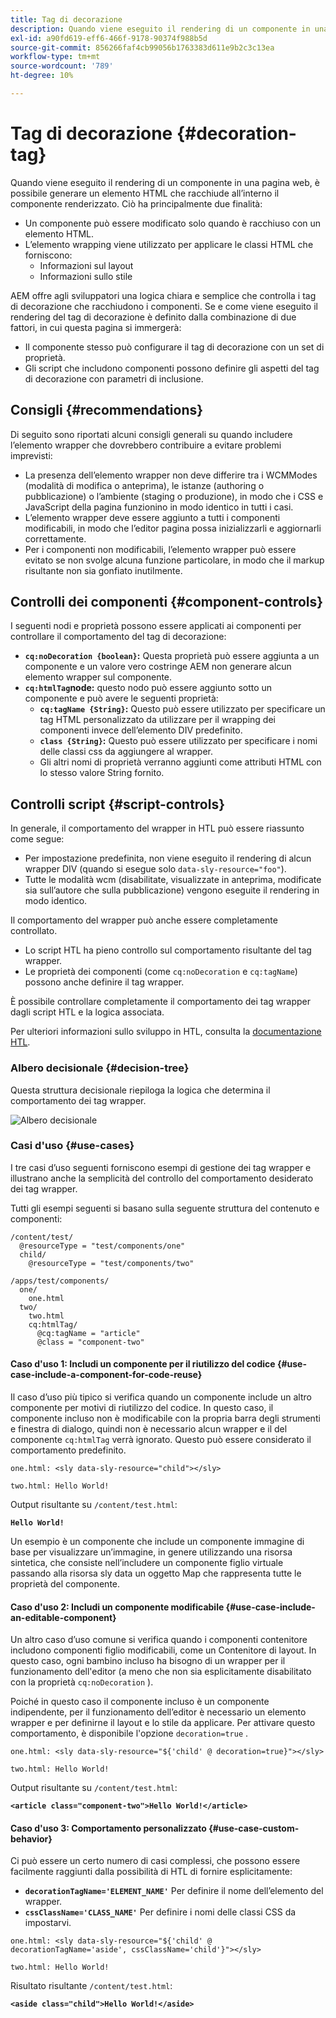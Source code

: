```yaml
---
title: Tag di decorazione
description: Quando viene eseguito il rendering di un componente in una pagina web, è possibile generare un elemento HTML che racchiude all’interno il componente renderizzato. AEM offre agli sviluppatori una logica chiara e semplice che controlla i tag di decorazione che racchiudono i componenti.
exl-id: a90fd619-eff6-466f-9178-90374f988b5d
source-git-commit: 856266faf4cb99056b1763383d611e9b2c3c13ea
workflow-type: tm+mt
source-wordcount: '789'
ht-degree: 10%

---
```


# Tag di decorazione {#decoration-tag}

Quando viene eseguito il rendering di un componente in una pagina web, è possibile generare un elemento HTML che racchiude all’interno il componente renderizzato. Ciò ha principalmente due finalità:

* Un componente può essere modificato solo quando è racchiuso con un elemento HTML.
* L’elemento wrapping viene utilizzato per applicare le classi HTML che forniscono:
   * Informazioni sul layout
   * Informazioni sullo stile

AEM offre agli sviluppatori una logica chiara e semplice che controlla i tag di decorazione che racchiudono i componenti. Se e come viene eseguito il rendering del tag di decorazione è definito dalla combinazione di due fattori, in cui questa pagina si immergerà:

* Il componente stesso può configurare il tag di decorazione con un set di proprietà.
* Gli script che includono componenti possono definire gli aspetti del tag di decorazione con parametri di inclusione.

## Consigli {#recommendations}

Di seguito sono riportati alcuni consigli generali su quando includere l’elemento wrapper che dovrebbero contribuire a evitare problemi imprevisti:

* La presenza dell’elemento wrapper non deve differire tra i WCMModes (modalità di modifica o anteprima), le istanze (authoring o pubblicazione) o l’ambiente (staging o produzione), in modo che i CSS e JavaScript della pagina funzionino in modo identico in tutti i casi.
* L’elemento wrapper deve essere aggiunto a tutti i componenti modificabili, in modo che l’editor pagina possa inizializzarli e aggiornarli correttamente.
* Per i componenti non modificabili, l’elemento wrapper può essere evitato se non svolge alcuna funzione particolare, in modo che il markup risultante non sia gonfiato inutilmente.

## Controlli dei componenti {#component-controls}

I seguenti nodi e proprietà possono essere applicati ai componenti per controllare il comportamento del tag di decorazione:

* **`cq:noDecoration {boolean}`:** Questa proprietà può essere aggiunta a un componente e un valore vero costringe AEM non generare alcun elemento wrapper sul componente.
* **`cq:htmlTag`node:** questo nodo può essere aggiunto sotto un componente e può avere le seguenti proprietà:
   * **`cq:tagName {String}`:** Questo può essere utilizzato per specificare un tag HTML personalizzato da utilizzare per il wrapping dei componenti invece dell’elemento DIV predefinito.
   * **`class {String}`:** Questo può essere utilizzato per specificare i nomi delle classi css da aggiungere al wrapper.
   * Gli altri nomi di proprietà verranno aggiunti come attributi HTML con lo stesso valore String fornito.

## Controlli script {#script-controls}

In generale, il comportamento del wrapper in HTL può essere riassunto come segue:

* Per impostazione predefinita, non viene eseguito il rendering di alcun wrapper DIV (quando si esegue solo `data-sly-resource="foo"`).
* Tutte le modalità wcm (disabilitate, visualizzate in anteprima, modificate sia sull’autore che sulla pubblicazione) vengono eseguite il rendering in modo identico.

Il comportamento del wrapper può anche essere completamente controllato.

* Lo script HTL ha pieno controllo sul comportamento risultante del tag wrapper.
* Le proprietà dei componenti (come `cq:noDecoration` e `cq:tagName`) possono anche definire il tag wrapper.

È possibile controllare completamente il comportamento dei tag wrapper dagli script HTL e la logica associata.

Per ulteriori informazioni sullo sviluppo in HTL, consulta la [documentazione HTL](https://experienceleague.adobe.com/docs/experience-manager-htl/using/overview.html?lang=it).

### Albero decisionale {#decision-tree}

Questa struttura decisionale riepiloga la logica che determina il comportamento dei tag wrapper.

![Albero decisionale](assets/decoration-tag-decision-tree.png)

### Casi d&#39;uso {#use-cases}

I tre casi d’uso seguenti forniscono esempi di gestione dei tag wrapper e illustrano anche la semplicità del controllo del comportamento desiderato dei tag wrapper.

Tutti gli esempi seguenti si basano sulla seguente struttura del contenuto e componenti:

```
/content/test/
  @resourceType = "test/components/one"
  child/
    @resourceType = "test/components/two"
```

```
/apps/test/components/
  one/
    one.html
  two/
    two.html
    cq:htmlTag/
      @cq:tagName = "article"
      @class = "component-two"
```

#### Caso d&#39;uso 1: Includi un componente per il riutilizzo del codice {#use-case-include-a-component-for-code-reuse}

Il caso d’uso più tipico si verifica quando un componente include un altro componente per motivi di riutilizzo del codice. In questo caso, il componente incluso non è modificabile con la propria barra degli strumenti e finestra di dialogo, quindi non è necessario alcun wrapper e il del componente `cq:htmlTag` verrà ignorato. Questo può essere considerato il comportamento predefinito.

`one.html: <sly data-sly-resource="child"></sly>`

`two.html: Hello World!`

Output risultante su `/content/test.html`:

**`Hello World!`**

Un esempio è un componente che include un componente immagine di base per visualizzare un’immagine, in genere utilizzando una risorsa sintetica, che consiste nell’includere un componente figlio virtuale passando alla risorsa sly data un oggetto Map che rappresenta tutte le proprietà del componente.

#### Caso d&#39;uso 2: Includi un componente modificabile {#use-case-include-an-editable-component}

Un altro caso d’uso comune si verifica quando i componenti contenitore includono componenti figlio modificabili, come un Contenitore di layout. In questo caso, ogni bambino incluso ha bisogno di un wrapper per il funzionamento dell&#39;editor (a meno che non sia esplicitamente disabilitato con la proprietà `cq:noDecoration` ).

Poiché in questo caso il componente incluso è un componente indipendente, per il funzionamento dell’editor è necessario un elemento wrapper e per definirne il layout e lo stile da applicare. Per attivare questo comportamento, è disponibile l&#39;opzione `decoration=true` .

`one.html: <sly data-sly-resource="${'child' @ decoration=true}"></sly>`

`two.html: Hello World!`

Output risultante su `/content/test.html`:

**`<article class="component-two">Hello World!</article>`**

#### Caso d&#39;uso 3: Comportamento personalizzato {#use-case-custom-behavior}

Ci può essere un certo numero di casi complessi, che possono essere facilmente raggiunti dalla possibilità di HTL di fornire esplicitamente:

* **`decorationTagName='ELEMENT_NAME'`** Per definire il nome dell’elemento del wrapper.
* **`cssClassName='CLASS_NAME'`** Per definire i nomi delle classi CSS da impostarvi.

`one.html: <sly data-sly-resource="${'child' @ decorationTagName='aside', cssClassName='child'}"></sly>`

`two.html: Hello World!`

Risultato risultante `/content/test.html`:

**`<aside class="child">Hello World!</aside>`**
